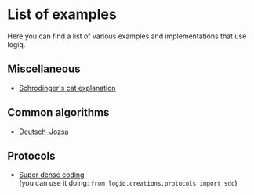 # List of examples

Here you can find a list of various examples and implementations that use logiq.

## Miscellaneous
- [Schrodinger's cat explanation](cat.md)

## Common algorithms
- [Deutsch–Jozsa](Deutsch–Jozsa.md)

## Protocols
- [Super dense coding](sdc.md)  
    (you can use it doing: `from logiq.creations.protocols import sdc`)